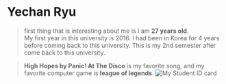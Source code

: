# Yechan Ryu
> first thing that is interesting about me is I am **27 years old**.<br>
My first year in this university is 2016. I had been in Korea for 4 years before coming back to this university. This is my 2nd semester after come back to this university.


> **High Hopes by Panic! At The Disco** is my favorite song, and my favorite computer game is **league of legends**. 
![My Student ID card](/Users/yechanryu/Desktop/webapps-repos/from-Ryu/KakaoTalk_Photo_2024-01-17-16-45-02.jpeg)
